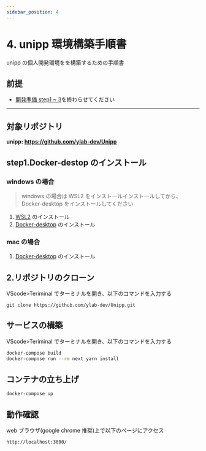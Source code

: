 ```yaml
---
sidebar_position: 4
---
```


# 4. unipp 環境構築手順書

unipp の個人開発環境をを構築するための手順書

## 前提

- [開発準備 step1 ~ 3](../category/開発準備)を終わらせてください

---

## 対象リポジトリ

**unipp: https://github.com/ylab-dev/Unipp**

## step1.Docker-destop のインストール

### windows の場合

> windows の場合は WSL2 をインストールインストールしてから、Docker-desktop をインストールしてください

1. [WSL2](https://chigusa-web.com/blog/wsl2-win11/) のインストール
2. [Docker-desktop](https://www.docker.com/products/docker-desktop/) のインストール

### mac の場合

1. [Docker-desktop](https://www.docker.com/products/docker-desktop/) のインストール

## 2.リポジトリのクローン

VScode>Teriminal でターミナルを開き、以下のコマンドを入力する

```
git clone https://github.com/ylab-dev/Unipp.git
```

## サービスの構築

VScode>Teriminal でターミナルを開き、以下のコマンドを入力する

```bash
docker-compose build
docker-compose run --rm next yarn install
```

## コンテナの立ち上げ

```bash
docker-compose up
```

## 動作確認

web ブラウザ(google chrome 推奨)上で以下のページにアクセス

```
http://localhost:3000/
```
